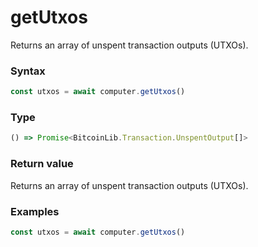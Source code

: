 # getUtxos

Returns an array of unspent transaction outputs (UTXOs).

### Syntax
```js
const utxos = await computer.getUtxos()
```

### Type
```ts
() => Promise<BitcoinLib.Transaction.UnspentOutput[]>
```

### Return value

Returns an array of unspent transaction outputs (UTXOs).

### Examples
```ts
const utxos = await computer.getUtxos()
```